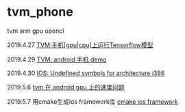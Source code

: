# tvm_phone
tvm arm gpu opencl

2019.4.27
[TVM:手机\[gpu\|cpu\]上运行Tensorflow模型](https://github.com/zhaowd2001/tvm_phone/blob/master/tvm-phone-gpu.md)

2019.4.29
[TVM: android 手机 demo](https://github.com/zhaowd2001/tvm_phone/blob/master/tvm-android-demo.md)

2019.4.30
[IOS: Undefined symbols for architecture i386](https://github.com/zhaowd2001/tvm_phone/blob/master/ios-undefined-symbols.md)

2019.5.6
[tvm 在 android gpu 上的速度问题](https://github.com/zhaowd2001/tvm_phone/blob/master/tvm-android-gpu-speed.md)

2019.5.7
用cmake生成ios framework库
[cmake ios framework](https://github.com/zhaowd2001/tvm_phone/blob/master/tvm-cmake-ios.md)
